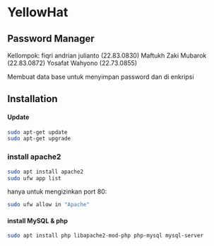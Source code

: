 # YellowHat
## Password Manager
Kellompok:
fiqri andrian julianto (22.83.0830)
Maftukh Zaki Mubarok (22.83.0872)
Yosafat Wahyono (22.73.0855)

Membuat data base untuk menyimpan password dan di enkripsi

## Installation


#### Update 

```sh
sudo apt-get update
sudo apt-get upgrade
```

### install apache2

```sh
sudo apt install apache2
sudo ufw app list
```
 hanya untuk mengizinkan port 80:
```sh
sudo ufw allow in "Apache"
```
#### install MySQL & php
```sh
sudo apt install php libapache2-mod-php php-mysql mysql-server
```
